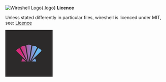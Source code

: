 ![Wireshell Logo](/assets/img/favicon-16x16.png){.logo} **Licence**

Unless stated differently in particular files, wireshell is licenced under MIT, see: [Licence](licence.md)

![wireshell logo](logo.png)
